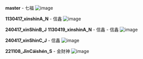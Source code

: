 **master** - 七福
![image](https://github.com/wawatai/bigball_demo/assets/100764746/ee82b13f-0d43-4b97-ba37-a141d4dfe261)

**1130417_xinshinA_N** - 信鑫
![image](https://github.com/wawatai/bigball_demo/assets/100764746/4640ec47-60ef-41b9-a867-18f73aca47e0)

**240417_xinShinB_J** **1130419_xinshinA_N** - 信鑫 - 信鑫 
![image](https://github.com/wawatai/bigball_demo/assets/100764746/e998998b-9d88-4cce-9215-ddf0bc2a0b39)

**240417_xinShinC_J** - 信鑫
![image](https://github.com/wawatai/bigball_demo/assets/100764746/d944e8b0-0cd1-4e45-b2fe-61052747826d)

**221108_JīnCáishén_S** - 金財神
![image](https://github.com/wawatai/bigball_demo/assets/100764746/5354e13a-19f4-4a5d-ac0e-37ee9241c1f1)
